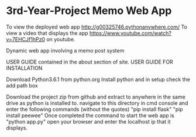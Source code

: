 # 3rd-Year-Project Memo Web App
To view the deployed web app 
http://g00325746.pythonanywhere.com/
To view a video that displays the app https://www.youtube.com/watch?v=7EHCJf1hPz0 on youtube.


Dynamic web app involving a memo post system

USER GUIDE contained in the about section of site.
USER GUIDE FOR INSTALLATION

Download Python3.6.1 from python.org
Install python and in setup check the add path box

Download the project zip from github and extract to anywhere in the same drive as python is installed to.
navigate to this directory in cmd console and enter the following commands (without the quotes) "pip install flask" "pip install peewee"
Once completed the command to start the web app is "python app.py"
open your browser and enter the localhost ip that it displays.
